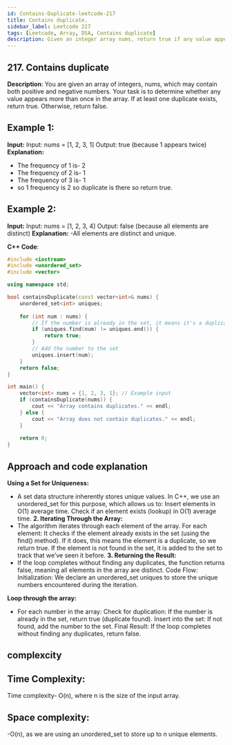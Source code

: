 ```yaml
---
id: Contains-Duplicate-leetcode-217
title: Contains duplicate.
sidebar_label: Leetcode 217
tags: [Leetcode, Array, DSA, Contains duplicate]
description: Given an integer array nums, return true if any value appears at least twice in the array, and return false if every element is distinct.
---
```


## 217. Contains duplicate
**Description**: 
You are given an array of integers, nums, which may contain both positive and negative numbers. Your task is to determine whether any value appears more than once in the array. If at least one duplicate exists, return true. Otherwise, return false.

## Example 1:

**Input:**
Input: nums = [1, 2, 3, 1]
Output: true (because 1 appears twice)
**Explanation:** 
- The frequency of 1 is- 2 
- The frequency of 2 is- 1 
- The frequency of 3 is- 1 
- so 1 frequency is 2 so duplicate is there so return true.
## Example 2:

**Input:** Input: nums = [1, 2, 3, 4]
Output: false (because all elements are distinct)
**Explanation:** 
-All elements are distinct and unique.

 **C++ Code**:
```cpp
#include <iostream>
#include <unordered_set>
#include <vector>

using namespace std;

bool containsDuplicate(const vector<int>& nums) {
    unordered_set<int> uniques;
    
    for (int num : nums) {
        // If the number is already in the set, it means it's a duplicate
        if (uniques.find(num) != uniques.end()) {
            return true;
        }
        // Add the number to the set
        uniques.insert(num);
    }
    return false;
}

int main() {
    vector<int> nums = {1, 2, 3, 1}; // Example input
    if (containsDuplicate(nums)) {
        cout << "Array contains duplicates." << endl;
    } else {
        cout << "Array does not contain duplicates." << endl;
    }
    
    return 0;
}

```
## Approach and code explanation ##
**Using a Set for Uniqueness:**
- A set data structure inherently stores unique values. In C++, we use an unordered_set for this purpose, which allows us to:
Insert elements in O(1) average time.
Check if an element exists (lookup) in O(1) average time.
**2. Iterating Through the Array:**
- The algorithm iterates through each element of the array.
For each element:
It checks if the element already exists in the set (using the find() method). If it does, this means the element is a duplicate, so we return true.
If the element is not found in the set, it is added to the set to track that we’ve seen it before.
**3. Returning the Result:**
- If the loop completes without finding any duplicates, the function returns false, meaning all elements in the array are distinct.
Code Flow:
Initialization: We declare an unordered_set<int> uniques to store the unique numbers encountered during the iteration.

**Loop through the array:**
- For each number in the array:
Check for duplication: If the number is already in the set, return true (duplicate found).
Insert into the set: If not found, add the number to the set.
Final Result: If the loop completes without finding any duplicates, return false.

## complexcity
## Time Complexity: ##
Time complexity- O(n), where n is the size of the input array.

## Space complexity: ##
-O(n), as we are using an unordered_set to store up to n unique elements.